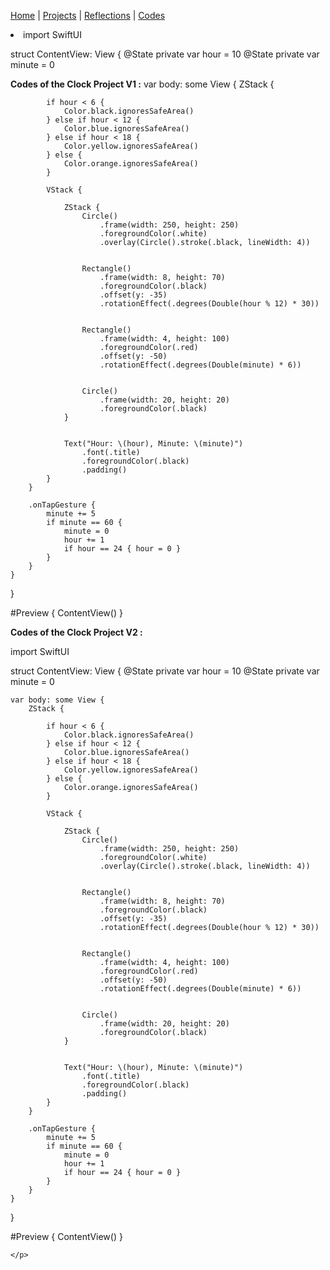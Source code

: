 [Home](README.md) | [Projects](projects.md) | [Reflections](reflections.md) | [Codes](codes.md)

<li>import SwiftUI

struct ContentView: View {
    @State private var hour = 10
    @State private var minute = 0
    
<strong>Codes of the Clock Project V1 :</strong>
    var body: some View {
        ZStack {

            if hour < 6 {
                Color.black.ignoresSafeArea()   
            } else if hour < 12 {
                Color.blue.ignoresSafeArea()    
            } else if hour < 18 {
                Color.yellow.ignoresSafeArea()  
            } else {
                Color.orange.ignoresSafeArea() 
            }
            
            VStack {
                
                ZStack {
                    Circle()
                        .frame(width: 250, height: 250)
                        .foregroundColor(.white)
                        .overlay(Circle().stroke(.black, lineWidth: 4))
                    
                   
                    Rectangle()
                        .frame(width: 8, height: 70)
                        .foregroundColor(.black)
                        .offset(y: -35)
                        .rotationEffect(.degrees(Double(hour % 12) * 30))
                    
                  
                    Rectangle()
                        .frame(width: 4, height: 100)
                        .foregroundColor(.red)
                        .offset(y: -50)
                        .rotationEffect(.degrees(Double(minute) * 6))
                    
                    
                    Circle()
                        .frame(width: 20, height: 20)
                        .foregroundColor(.black)
                }
                
           
                Text("Hour: \(hour), Minute: \(minute)")
                    .font(.title)
                    .foregroundColor(.black)
                    .padding()
            }
        }
      
        .onTapGesture {
            minute += 5
            if minute == 60 {
                minute = 0
                hour += 1
                if hour == 24 { hour = 0 }
            }
        }
    }
}

#Preview {
    ContentView()
}

</li>

 <section>
    <strong>Codes of the Clock Project V2 :</strong>
    <p>
    import SwiftUI

struct ContentView: View {
    @State private var hour = 10
    @State private var minute = 0
    
    var body: some View {
        ZStack {

            if hour < 6 {
                Color.black.ignoresSafeArea()   
            } else if hour < 12 {
                Color.blue.ignoresSafeArea()    
            } else if hour < 18 {
                Color.yellow.ignoresSafeArea()  
            } else {
                Color.orange.ignoresSafeArea() 
            }
            
            VStack {
                
                ZStack {
                    Circle()
                        .frame(width: 250, height: 250)
                        .foregroundColor(.white)
                        .overlay(Circle().stroke(.black, lineWidth: 4))
                    
                   
                    Rectangle()
                        .frame(width: 8, height: 70)
                        .foregroundColor(.black)
                        .offset(y: -35)
                        .rotationEffect(.degrees(Double(hour % 12) * 30))
                    
                  
                    Rectangle()
                        .frame(width: 4, height: 100)
                        .foregroundColor(.red)
                        .offset(y: -50)
                        .rotationEffect(.degrees(Double(minute) * 6))
                    
                    
                    Circle()
                        .frame(width: 20, height: 20)
                        .foregroundColor(.black)
                }
                
           
                Text("Hour: \(hour), Minute: \(minute)")
                    .font(.title)
                    .foregroundColor(.black)
                    .padding()
            }
        }
      
        .onTapGesture {
            minute += 5
            if minute == 60 {
                minute = 0
                hour += 1
                if hour == 24 { hour = 0 }
            }
        }
    }
}

#Preview {
    ContentView()
}

    </p>
  </section>





